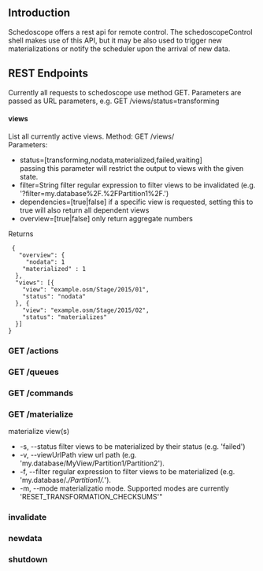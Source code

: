 ## Introduction

Schedoscope offers a rest api for remote control. The schedoscopeControl shell makes use of this API, but it may be also used to trigger new materializations or notify the scheduler upon the arrival of new data.

## REST Endpoints
Currently all requests to schedoscope use method GET. Parameters are passed as URL parameters, e.g.
GET /views/status=transforming

#### views
List all currently active views. 
Method: GET /views/   
Parameters:  

- status=[transforming,nodata,materialized,failed,waiting]  
    passing this parameter will restrict the output to views with the given state.
- filter=String
    filter regular expression to filter views to be invalidated (e.g. '?filter=my.database%2F.%2FPartition1%2F.')
- dependencies=[true|false]
    if a specific view is requested, setting this to true will also return all dependent views
- overview=[true|false]
    only return aggregate numbers  

Returns  

     {  
       "overview": {  
         "nodata": 1  
        "materialized" : 1  
      },  
      "views": [{  
        "view": "example.osm/Stage/2015/01",  
        "status": "nodata"  
      }, {  
        "view": "example.osm/Stage/2015/02",  
        "status": "materializes"  
      }]  
    }  




### GET /actions 

### GET /queues 


### GET /commands 


### GET /materialize 
materialize view(s)
- -s, --status filter views to be materialized by their status (e.g. 'failed')
- -v, --viewUrlPath view url path (e.g. 'my.database/MyView/Partition1/Partition2'). 
- -f, --filter regular expression to filter views to be materialized (e.g. 'my.database/.*/Partition1/.*'). 
- -m, --mode materializatio mode. Supported modes are currently 'RESET_TRANSFORMATION_CHECKSUMS'"

### invalidate


### newdata 

### shutdown 
